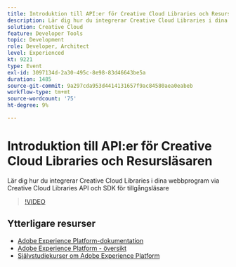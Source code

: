 ```yaml
---
title: Introduktion till API:er för Creative Cloud Libraries och Resursläsaren
description: Lär dig hur du integrerar Creative Cloud Libraries i dina webbprogram via Creative Cloud Libraries API och SDK för tillgångsläsare
solution: Creative Cloud
feature: Developer Tools
topic: Development
role: Developer, Architect
level: Experienced
kt: 9221
type: Event
exl-id: 3097134d-2a30-495c-8e98-83d46643be5a
duration: 1485
source-git-commit: 9a297cda953d4414131657f9ac84580aea0eabeb
workflow-type: tm+mt
source-wordcount: '75'
ht-degree: 9%

---
```


# Introduktion till API:er för Creative Cloud Libraries och Resursläsaren

Lär dig hur du integrerar Creative Cloud Libraries i dina webbprogram via Creative Cloud Libraries API och SDK för tillgångsläsare

>[!VIDEO](https://video.tv.adobe.com/v/337592/?quality=12&learn=on&hidetitle=true)

## Ytterligare resurser

- [Adobe Experience Platform-dokumentation](https://experienceleague.adobe.com/docs/experience-platform.html?lang=sv-SE)
- [Adobe Experience Platform - översikt](https://experienceleague.adobe.com/docs/experience-platform/landing/home.html?lang=sv-SE)
- [Självstudiekurser om Adobe Experience Platform](https://experienceleague.adobe.com/docs/platform-learn/tutorials/overview.html?lang=sv)
